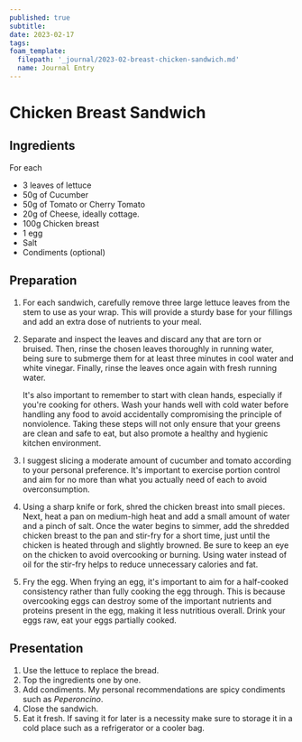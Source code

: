 ```yaml
---
published: true
subtitle:
date: 2023-02-17
tags:
foam_template:
  filepath: '_journal/2023-02-breast-chicken-sandwich.md'
  name: Journal Entry
---
```


# Chicken Breast Sandwich

## Ingredients

For each 

- 3 leaves of lettuce
- 50g of Cucumber
- 50g of Tomato or Cherry Tomato
- 20g of Cheese, ideally cottage.
- 100g Chicken breast
- 1 egg
- Salt
- Condiments (optional)

## Preparation

1.  For each sandwich, carefully remove three large lettuce leaves from the stem to use as your wrap. This will provide a sturdy base for your fillings and add an extra dose of nutrients to your meal. 
2. Separate and inspect the leaves and discard any that are torn or bruised. Then, rinse the chosen leaves thoroughly in running water, being sure to submerge them for at least three minutes in cool water and white vinegar. Finally, rinse the leaves once again with fresh running water.

    It's also important to remember to start with clean hands, especially if you're cooking for others. Wash your hands well with cold water before handling any food to avoid accidentally compromising the principle of nonviolence. Taking these steps will not only ensure that your greens are clean and safe to eat, but also promote a healthy and hygienic kitchen environment.
3. I suggest slicing a moderate amount of cucumber and tomato according to your personal preference. It's important to exercise portion control and aim for no more than what you actually need of each to avoid overconsumption.
4. Using a sharp knife or fork, shred the chicken breast into small pieces. Next, heat a pan on medium-high heat and add a small amount of water and a pinch of salt. Once the water begins to simmer, add the shredded chicken breast to the pan and stir-fry for a short time, just until the chicken is heated through and slightly browned. Be sure to keep an eye on the chicken to avoid overcooking or burning. Using water instead of oil for the stir-fry helps to reduce unnecessary calories and fat.
5. Fry the egg. When frying an egg, it's important to aim for a half-cooked consistency rather than fully cooking the egg through. This is because overcooking eggs can destroy some of the important nutrients and proteins present in the egg, making it less nutritious overall. Drink your eggs raw, eat your eggs partially cooked.

## Presentation

1. Use the lettuce to replace the bread.
2. Top the ingredients one by one.
3. Add condiments. My personal recommendations are spicy condiments such as *Peperoncino*.
4. Close the sandwich.
5. Eat it fresh. If saving it for later is a necessity make sure to storage it in a cold place such as a refrigerator or a cooler bag.